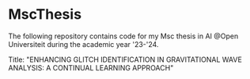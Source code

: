 # MscThesis

The following repository contains code for my Msc thesis in AI @Open Universiteit during the academic year '23-'24.

Title: "ENHANCING GLITCH IDENTIFICATION IN GRAVITATIONAL WAVE ANALYSIS: A CONTINUAL LEARNING APPROACH"
